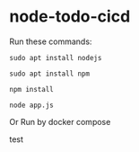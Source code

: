 # node-todo-cicd

Run these commands:


`sudo apt install nodejs`


`sudo apt install npm`


`npm install`

`node app.js`

Or Run by docker compose

test


